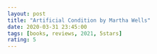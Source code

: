 ```yaml
---
layout: post
title: "Artificial Condition by Martha Wells"
date: 2020-03-31 23:45:00
tags: [books, reviews, 2021, 5stars]
rating: 5
---
```


